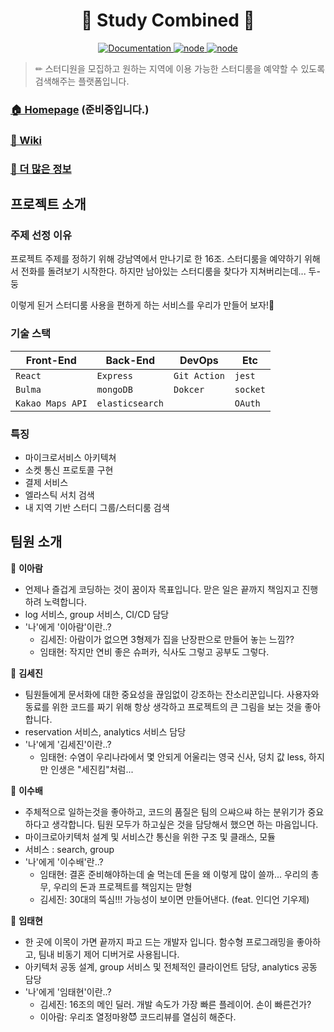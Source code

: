 <h1 align="center">📝 Study Combined 📝</h1>
<p align="center">
  <a href="https://github.com/connect-foundation/2019-16/wiki" target="_blank">
    <img alt="Documentation" src="https://img.shields.io/badge/documentation-yes-brightgreen.svg" />
  </a>
  <a href="https://github.com/connect-foundation/2019-16/wiki" target="_blank">
    <img alt="node" src="https://img.shields.io/node/v/3" />
  </a>
  <a href="https://github.com/connect-foundation/2019-16/wiki" target="_blank">
    <img alt="node" src="https://github.com/connect-foundation/2019-16/workflows/PR Test [Service]/badge.svg" />
  </a>
</p>

> ✏ 스터디원을 모집하고 원하는 지역에 이용 가능한 스터디룸을 예약할 수 있도록 검색해주는 플랫폼입니다.

### [🏠 Homepage](http://studycombined.shop) (준비중입니다.)

### [📖 Wiki](https://github.com/connect-foundation/2019-16/wiki)

### [💾 더 많은 정보](https://www.notion.so/9f5925bc47884bf7ad0bb258a2566c9e)

## 프로젝트 소개

### 주제 선정 이유

프로젝트 주제를 정하기 위해 강남역에서 만나기로 한 16조. 스터디룸을 예약하기 위해서 전화를 돌려보기 시작한다. 하지만 남아있는 스터디룸을 찾다가 지쳐버리는데... 두-둥

이렇게 된거 스터디룸 사용을 편하게 하는 서비스를 우리가 만들어 보자!👊

### 기술 스택

| Front-End        | Back-End  | DevOps       | Etc      |
| ---------------- | --------- | ------------ | -------- |
| `React`          | `Express` | `Git Action` | `jest`   |
| `Bulma`          | `mongoDB` | `Dokcer`     | `socket` |
| `Kakao Maps API` | `elasticsearch`|              | `OAuth`  |

### 특징

- 마이크로서비스 아키텍쳐
- 소켓 통신 프로토콜 구현
- 결제 서비스
- 엘라스틱 서치 검색
- 내 지역 기반 스터디 그룹/스터디룸 검색

## 팀원 소개

👤 **이아람**

- 언제나 즐겁게 코딩하는 것이 꿈이자 목표입니다. 맏은 일은 끝까지 책임지고 진행하려 노력합니다.
- log 서비스, group 서비스, CI/CD 담당
- '나'에게 '이아람'이란..?
  - 김세진: 아람이가 없으면 3형제가 집을 난장판으로 만들어 놓는 느낌??
  - 임태현: 작지만 연비 좋은 슈퍼카, 식사도 그렇고 공부도 그렇다.

👤 **김세진**

- 팀원들에게 문서화에 대한 중요성을 끊임없이 강조하는 잔소리꾼입니다. 사용자와 동료를 위한 코드를 짜기 위해 항상 생각하고 프로젝트의 큰 그림을 보는 것을 좋아합니다.
- reservation 서비스, analytics 서비스 담당
- '나'에게 '김세진'이란..?
  - 임태현: 수염이 우리나라에서 몇 안되게 어울리는 영국 신사, 덩치 값 less, 하지만 인생은 "세진킴"처럼...

👤 **이수배**

- 주체적으로 일하는것을 좋아하고, 코드의 품질은 팀의 으쌰으쌰 하는 분위기가 중요하다고 생각합니다. 팀원 모두가 하고싶은 것을 담당해서 했으면 하는 마음입니다. 
- 마이크로아키텍처 설계 및 서비스간 통신을 위한 구조 및 클래스, 모듈
- 서비스 : search, group
- '나'에게 '이수배'란..?
  - 임태현: 결혼 준비해야하는데 술 먹는데 돈을 왜 이렇게 많이 쓸까... 우리의 총무, 우리의 돈과 프로젝트를 책임지는 맏형
  - 김세진: 30대의 뚝심!!! 가능성이 보이면 만들어낸다. (feat. 인디언 기우제)

👤 **임태현**

- 한 곳에 이목이 가면 끝까지 파고 드는 개발자 입니다. 함수형 프로그래밍을 좋아하고, 팀내 비동기 제어 디버거로 사용됩니다.
- 아키텍처 공동 설계, group 서비스 및 전체적인 클라이언트 담당, analytics 공동 담당
- '나'에게 '임태현'이란..?
  - 김세진: 16조의 메인 딜러. 개발 속도가 가장 빠른 플레이어. 손이 빠른건가?
  - 이아람: 우리조 열정마왕😈 코드리뷰를 열심히 해준다. 
